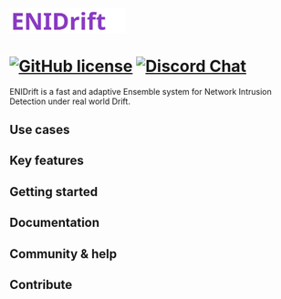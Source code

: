 <img src="src/title.svg" alt="logo" width="40%">

[![GitHub license][license-badge]](LICENSE)
[![Discord Chat][discord-badge]][discord]
==



ENIDrift is a fast and adaptive Ensemble system for Network Intrusion Detection under real world Drift.

## Use cases
## Key features
## Getting started
## Documentation
## Community & help
## Contribute

<!-- refs -->
[unit-tests]: https://github.com/edgelesssys/edgelessdb/actions
[unit-tests-badge]: https://github.com/edgelesssys/edgelessdb/workflows/Unit%20Tests/badge.svg
[license-badge]: https://img.shields.io/github/license/anonymousgithubrepo/enidrift
[discord]: https://discord.gg/BeVM624n
[discord-badge]: https://img.shields.io/badge/chat-on%20Discord-blue
